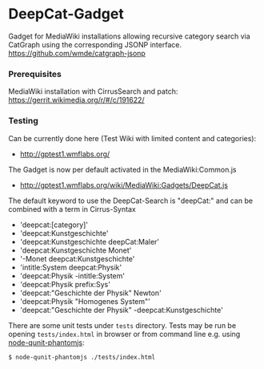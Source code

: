 # DeepCat-Gadget

Gadget for MediaWiki installations allowing recursive category search via CatGraph using the corresponding JSONP interface.
https://github.com/wmde/catgraph-jsonp

### Prerequisites

MediaWiki installation with CirrusSearch and patch:
https://gerrit.wikimedia.org/r/#/c/191622/

### Testing

Can be currently done here (Test Wiki with limited content and categories):
- http://gptest1.wmflabs.org/

The Gadget is now per default activated in the MediaWiki:Common.js
- http://gptest1.wmflabs.org/wiki/MediaWiki:Gadgets/DeepCat.js

The default keyword to use the DeepCat-Search is "deepCat:" and can be combined with a term in Cirrus-Syntax

- 'deepcat:[category]'
- 'deepcat:Kunstgeschichte' 
- 'deepcat:Kunstgeschichte deepCat:Maler'
- 'deepcat:Kunstgeschichte Monet'
- '-Monet deepcat:Kunstgeschichte'
- 'intitle:System deepcat:Physik'
- 'deepcat:Physik -intitle:System'
- 'deepcat:Physik prefix:Sys'
- 'deepcat:"Geschichte der Physik" Newton'
- 'deepcat:Physik "Homogenes System"'
- 'deepcat:"Geschichte der Physik" -deepcat:Kunstgeschichte'

There are some unit tests under `tests` directory. Tests may be run be opening `tests/index.html` in browser or from command line e.g. using [node-qunit-phantomjs](https://github.com/jonkemp/node-qunit-phantomjs):
```bash
$ node-qunit-phantomjs ./tests/index.html
```